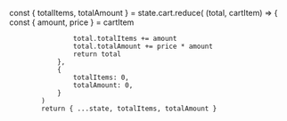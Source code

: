 const { totalItems, totalAmount } = state.cart.reduce(
(total, cartItem) => {
const { amount, price } = cartItem

                    total.totalItems += amount
                    total.totalAmount += price * amount
                    return total
                },
                {
                    totalItems: 0,
                    totalAmount: 0,
                }
            )
            return { ...state, totalItems, totalAmount }
